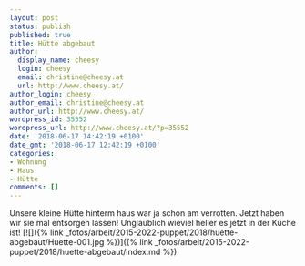 ```yaml
---
layout: post
status: publish
published: true
title: Hütte abgebaut
author:
  display_name: cheesy
  login: cheesy
  email: christine@cheesy.at
  url: http://www.cheesy.at/
author_login: cheesy
author_email: christine@cheesy.at
author_url: http://www.cheesy.at/
wordpress_id: 35552
wordpress_url: http://www.cheesy.at/?p=35552
date: '2018-06-17 14:42:19 +0100'
date_gmt: '2018-06-17 12:42:19 +0100'
categories:
- Wohnung
- Haus
- Hütte
comments: []
---
```

Unsere kleine Hütte hinterm haus war ja schon am verrotten. Jetzt haben wir sie mal entsorgen lassen! Unglaublich wieviel heller es jetzt in der Küche ist!
[![]({% link _fotos/arbeit/2015-2022-puppet/2018/huette-abgebaut/Huette-001.jpg %})]({% link _fotos/arbeit/2015-2022-puppet/2018/huette-abgebaut/index.md %})
